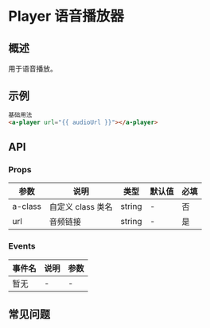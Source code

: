 # Player 语音播放器

## 概述

用于语音播放。

## 示例

```html
基础用法
<a-player url="{{ audioUrl }}"></a-player>
```

## API

### Props

| 参数    | 说明              | 类型   | 默认值 | 必填 |
| ------- | ----------------- | ------ | ------ | ---- |
| a-class | 自定义 class 类名 | string | -      | 否   |
| url     | 音频链接          | string | -      | 是   |

### Events

| 事件名 | 说明 | 参数 |
| ------ | ---- | ---- |
| 暂无   | -    | -    |

## 常见问题
